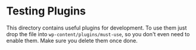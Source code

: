 # Testing Plugins

 This directory contains useful plugins for development. To use them just drop the file into `wp-content/plugins/must-use`, so you don't even need to enable them. Make sure you delete them once done.
